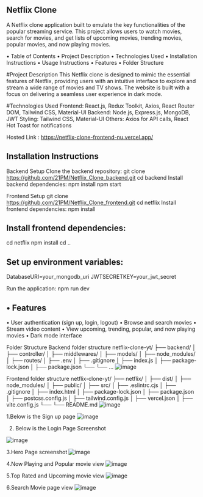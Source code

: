 ## Netflix Clone
A Netflix clone application built to emulate the key functionalities of the popular streaming service. This project allows users to watch movies, search for movies, and get lists of upcoming movies, trending movies, popular movies, and now playing movies.


•	Table of Contents
•	Project Description
•	Technologies Used
•	Installation Instructions
•	Usage Instructions
•	Features
•	Folder Structure


#Project Description
This Netflix clone is designed to mimic the essential features of Netflix, providing users with an intuitive interface to explore and stream a wide range of movies and TV shows. The website is built with a focus on delivering a seamless user experience in dark mode.

#Technologies Used
Frontend: React.js, Redux Toolkit, Axios, React Router DOM, Tailwind CSS, Material-UI
Backend: Node.js, Express.js, MongoDB, JWT
Styling: Tailwind CSS, Material-UI
Others: Axios for API calls, React Hot Toast for notifications

Hosted Link :
https://netflix-clone-frontend-nu.vercel.app/


## Installation Instructions
Backend Setup
Clone the backend repository:
git clone https://github.com/21PM/Netflix_Clone_backend.git
cd backend
Install backend dependencies:
npm install
npm start

Frontend Setup
git clone https://github.com/21PM/Netflix_Clone_frontend.git
cd netflix
Install frontend dependencies:
npm install


## Install frontend dependencies:

cd netflix
npm install
cd ..

## Set up environment variables:
DatabaseURI=your_mongodb_uri
JWTSECRETKEY=your_jwt_secret

Run the application:
npm run dev

## •	Features
•	User authentication (sign up, login, logout)
•	Browse and search movies
•	Stream video content
•	View upcoming, trending, popular, and now playing movies
•	Dark mode interface

Folder Structure
Backend folder structure
netflix-clone-yt/
├── backend/
│   ├── controller/
│   ├── middlewares/
│   ├── models/
│   ├── node_modules/
│   ├── routes/
│   ├── .env
│   ├── .gitignore
│   ├── index.js
│   ├── package-lock.json
│   ├── package.json
└── └── ...
![image](https://github.com/user-attachments/assets/152570b0-78db-4db7-9dce-f0c7979d6d4c)


Frontend folder structure
netflix-clone-yt/
├── netflix/
│   ├── dist/
│   ├── node_modules/
│   ├── public/
│   ├── src/
│   ├── .eslintrc.cjs
│   ├── .gitignore
│   ├── index.html
│   ├── package-lock.json
│   ├── package.json
│   ├── postcss.config.js
│   ├── tailwind.config.js
│   ├── vercel.json
│   ├── vite.config.js
└── └── README.md
![image](https://github.com/user-attachments/assets/6ffbc9a3-0022-4300-92a2-a0f458f096c5)





 1.Below is the Sign up page
 ![image](https://github.com/user-attachments/assets/b32611c0-c9c3-479c-9390-17b19b3b1f55)

2. Below is the Login Page Screenshot
 
![image](https://github.com/user-attachments/assets/3ccbec99-d01b-4454-97e5-3b77e263db1a)

3.Hero Page screenshot
 ![image](https://github.com/user-attachments/assets/e649445e-5bf8-4d2f-b390-b908b2d4fdf5)


4.Now Playing and Popular movie view
 ![image](https://github.com/user-attachments/assets/339b8902-a076-406e-8bfc-5a839311f49f)

5.Top Rated and Upcoming movie view
 ![image](https://github.com/user-attachments/assets/977a2360-69d2-46db-a48d-34959ed3dde2)

6.Search Movie page view
![image](https://github.com/user-attachments/assets/0cc45a9e-dbb8-4799-bef0-d155e583fff2)

 


